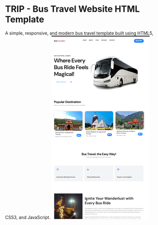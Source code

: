 # TRIP - Bus Travel Website HTML Template

A simple, responsive, and modern bus travel template built using HTML5, CSS3, and JavaScript.
![image alt](https://github.com/cseboyrohit/BusTravellerApp/blob/4279299838747e89c023662f60e496638be2846f/Screenshot%202025-10-02%20113151.png)
